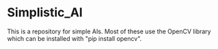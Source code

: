# Simplistic_AI
This is a repository for simple AIs. Most of these use the OpenCV library which can be installed with "pip install opencv". 
